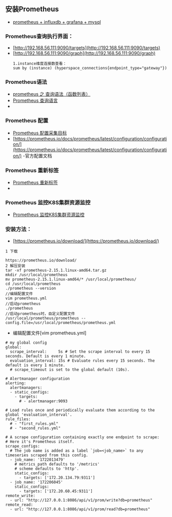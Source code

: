 ## 安装Prometheus
- [prometheus + influxdb + grafana + mysql](https://www.cnblogs.com/cheyunhua/p/11376756.html)
### Prometheus查询执行界面：
- [http://192.168.56.111:9090/targets](http://192.168.56.111:9090/targets)
- [http://192.168.56.111:9090/graph](http://192.168.56.111:9090/graph)
  ```
  1.instance维度连接数查看：
  sum by (instance) (hyperspace_connections{endpoint_type="gateway"})
  ```
### Prometheus语法
- [prometheus 之 查询语法（函数列表）](https://blog.csdn.net/qq_25934401/article/details/84561512)
- [Prometheus 查询语言](https://www.jianshu.com/p/3bdc4cfa08da)
- []()
### Prometheus 配置
- [Prometheus 配置采集目标](https://www.cnblogs.com/xiangsikai/p/11288858.html)
- [https://prometheus.io/docs/prometheus/latest/configuration/configuration/](https://prometheus.io/docs/prometheus/latest/configuration/configuration/) -官方配置文档
### Prometheus 重新标签
- [Prometheus 重新标签](https://www.cnblogs.com/xiangsikai/p/11288927.html)
- []()
 
### Prometheus 监控K8S集群资源监控
- [Prometheus 监控K8S集群资源监控](https://www.cnblogs.com/xiangsikai/p/11432919.html)
### 安装方法：
- [https://prometheus.io/download/](https://prometheus.io/download/)
```
1 下载 

https://prometheus.io/download/
2 解压安装
tar -xf prometheus-2.15.1.linux-amd64.tar.gz 
mkdir /usr/local/prometheus
mv prometheus-2.15.1.linux-amd64/* /usr/local/prometheus/
cd /usr/local/prometheus
./prometheus --version
//编辑配置文件
vim prometheus.yml
//启动prometheus
./prometheus
//启动prometheus时，自定义配置文件
/usr/local/prometheus/prometheus --config.file=/usr/local/prometheus/prometheus.yml
```
- 编辑配置文件[vim prometheus.yml]
```
# my global config
global:
  scrape_interval:     5s # Set the scrape interval to every 15 seconds. Default is every 1 minute.
  evaluation_interval: 15s # Evaluate rules every 15 seconds. The default is every 1 minute.
  # scrape_timeout is set to the global default (10s).

# Alertmanager configuration
alerting:
  alertmanagers:
  - static_configs:
    - targets:
      # - alertmanager:9093

# Load rules once and periodically evaluate them according to the global 'evaluation_interval'.
rule_files:
  # - "first_rules.yml"
  # - "second_rules.yml"

# A scrape configuration containing exactly one endpoint to scrape:
# Here it's Prometheus itself.
scrape_configs:
  # The job name is added as a label `job=<job_name>` to any timeseries scraped from this config.
  - job_name: '1722013479'
    # metrics_path defaults to '/metrics'
    # scheme defaults to 'http'.
    static_configs:
      - targets: ['172.20.134.79:9311']
  - job_name: '172206045'
    static_configs:
      - targets: ['172.20.60.45:9311']
remote_write:
  - url: "http://127.0.0.1:8086/api/v1/prom/write?db=prometheus"
remote_read:
  - url: "http://127.0.0.1:8086/api/v1/prom/read?db=prometheus"
```